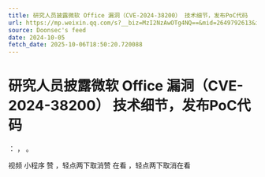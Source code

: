 ```yaml
---
title: 研究人员披露微软 Office 漏洞（CVE-2024-38200） 技术细节，发布PoC代码
url: https://mp.weixin.qq.com/s?__biz=MzI2NzAwOTg4NQ==&mid=2649792613&idx=2&sn=64f4d18d7cd2fdd782092c138ac35cd1
source: Doonsec's feed
date: 2024-10-05
fetch_date: 2025-10-06T18:50:20.720088
---
```


# 研究人员披露微软 Office 漏洞（CVE-2024-38200） 技术细节，发布PoC代码

：
，
。

视频
小程序
赞
，轻点两下取消赞
在看
，轻点两下取消在看